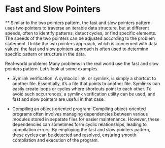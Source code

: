 # Fast and Slow Pointers

\*\* Similar to the two pointers pattern, the fast and slow pointers pattern uses two pointers to traverse an iterable data structure, but at different speeds, often to identify patterns, detect cycles, or find specific elements. The speeds of the two pointers can be adjusted according to the problem statement. Unlike the two pointers approach, which is concerned with data values, the fast and slow pointers approach is often used to determine specific pattern or structure in the data.

Real-world problems
Many problems in the real world use the fast and slow pointers pattern. Let’s look at some examples.

- Symlink verification: A symbolic link, or symlink, is simply a shortcut to another file. Essentially, it’s a file that points to another file. Symlinks can easily create loops or cycles where shortcuts point to each other. To avoid such occurrences, a symlink verification utility can be used, and fast and slow pointers are useful in that case.

- Compiling an object-oriented program: Compiling object-oriented programs often involves managing dependencies between various modules stored in separate files for easier maintenance. However, these dependencies can sometimes form cyclic relationships, leading to compilation errors. By employing the fast and slow pointers pattern, these cycles can be detected and resolved, ensuring smooth compilation and execution of the program.
